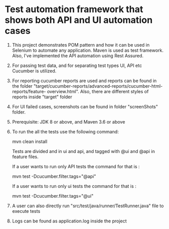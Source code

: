 

Test automation framework that shows both API and UI automation cases
=========================================================================



1. This project demonstrates POM pattern and how it can be used 
  in Selenium to automate any application. Maven is used as test framework.
  Also, I've implemented the API automation using Rest Assured.

2. For passing test data, and for separating test types UI, API  etc Cucumber is utilized.

3. For reporting cucumber reports are used and reports can be found in the folder "target/cucumber-reports/advanced-reports/cucumber-html-reports/feature- overview.html".
Also, there are different styles of reports inside "target" folder

4. For UI failed cases, screenshots can be found in folder "screenShots" folder.

5. Prerequisite: JDK 8 or above, and Maven 3.6 or above

6. To run the all the tests use the following command:

     mvn clean install

   Tests are divided and in ui and api, and tagged with @ui and @api in feature files.

   If a user wants to run only API tests the command for that is :

   mvn test -Dcucumber.filter.tags="@api"

   If a user wants to run only ui tests the command for that is :

   mvn test -Dcucumber.filter.tags="@ui"

7. A user can also directly run "src/test/java/runner/TestRunner.java" file to execute tests

8. Logs can be found as application.log inside the project






